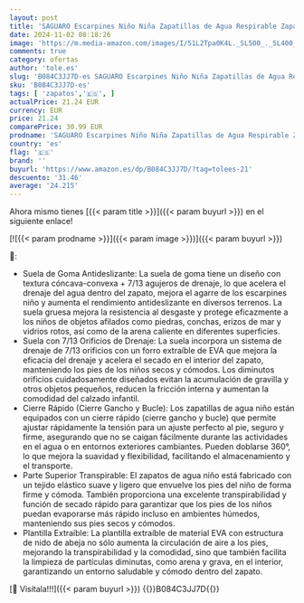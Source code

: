 ```yaml
---
layout: post
title: 'SAGUARO Escarpines Niño Niña Zapatillas de Agua Respirable Zapatos Agua Antideslizante Zapatillas Playa Escarpines Piscina Calzado para Natacion Surf Acuaticas Negro Noche  Gr.32 EU'
date: 2024-11-02 08:18:26
image: 'https://m.media-amazon.com/images/I/51L2Tpa0K4L._SL500_._SL400_.jpg'
comments: true
category: ofertas
author: 'tole.es'
slug: 'B084C3JJ7D-es SAGUARO Escarpines Niño Niña Zapatillas de Agua Respirable...'
sku: 'B084C3JJ7D-es'
tags: [ 'zapatos','🇪🇸', ]
actualPrice: 21.24 EUR
currency: EUR
price: 21.24
comparePrice: 30.99 EUR
prodname: 'SAGUARO Escarpines Niño Niña Zapatillas de Agua Respirable Zapatos Agua Antideslizante Zapatillas Playa Escarpines Piscina Calzado para Natacion Surf Acuaticas Negro Noche  Gr.32 EU'
country: 'es'
flag: '🇪🇸'
brand: ''
buyurl: 'https://www.amazon.es/dp/B084C3JJ7D/?tag=tolees-21'
descuento: '31.46'
average: '24.215'
---
```


Ahora mismo tienes [{{< param title >}}]({{< param buyurl >}}) en el siguiente enlace!

[![{{< param prodname >}}]({{< param image >}})]({{< param buyurl >}})

🔎:

- Suela de Goma Antideslizante: La suela de goma tiene un diseño con textura cóncava-convexa + 7/13 agujeros de drenaje, lo que acelera el drenaje del agua dentro del zapato, mejora el agarre de los escarpines niño y aumenta el rendimiento antideslizante en diversos terrenos. La suela gruesa mejora la resistencia al desgaste y protege eficazmente a los niños de objetos afilados como piedras, conchas, erizos de mar y vidrios rotos, así como de la arena caliente en diferentes superficies.
- Suela con 7/13 Orificios de Drenaje: La suela incorpora un sistema de drenaje de 7/13 orificios con un forro extraíble de EVA que mejora la eficacia del drenaje y acelera el secado en el interior del zapato, manteniendo los pies de los niños secos y cómodos. Los diminutos orificios cuidadosamente diseñados evitan la acumulación de gravilla y otros objetos pequeños, reducen la fricción interna y aumentan la comodidad del calzado infantil.
- Cierre Rápido (Cierre Gancho y Bucle): Los zapatillas de agua niño están equipados con un cierre rápido (cierre gancho y bucle) que permite ajustar rápidamente la tensión para un ajuste perfecto al pie, seguro y firme, asegurando que no se caigan fácilmente durante las actividades en el agua o en entornos exteriores cambiantes. Pueden doblarse 360°, lo que mejora la suavidad y flexibilidad, facilitando el almacenamiento y el transporte.
- Parte Superior Transpirable: El zapatos de agua niño está fabricado con un tejido elástico suave y ligero que envuelve los pies del niño de forma firme y cómoda. También proporciona una excelente transpirabilidad y función de secado rápido para garantizar que los pies de los niños puedan evaporarse más rápido incluso en ambientes húmedos, manteniendo sus pies secos y cómodos.
- Plantilla Extraíble: La plantilla extraíble de material EVA con estructura de nido de abeja no sólo aumenta la circulación de aire a los pies, mejorando la transpirabilidad y la comodidad, sino que también facilita la limpieza de partículas diminutas, como arena y grava, en el interior, garantizando un entorno saludable y cómodo dentro del zapato.

[🛒 Visítala!!!]({{< param buyurl >}})
{{<world>}}B084C3JJ7D{{</world>}}
